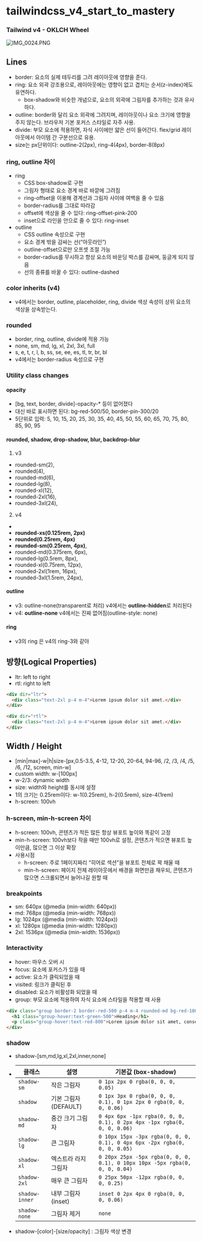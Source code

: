 # tailwindcss_v4_start_to_mastery

### Tailwind v4 - OKLCH Wheel
![IMG_0024.PNG](images/oklch.PNG)


## Lines
- border: 요소의 실제 테두리를 그려 레이아웃에 영향을 준다.
- ring: 요소 외곽 강조용으로, 레이아웃에는 영향이 없고 겹치는 순서(z-index)에도 유연하다.
   + box-shadow와 비슷한 개념으로, 요소의 외곽에 그림자를 추가하는 것과 유사하다.
- outline: border와 달리 요소 외곽에 그려지며, 레이아웃이나 요소 크기에 영향을 주지 않는다. 브라우저 기본 포커스 스타일로 자주 사용.
- divide: 부모 요소에 적용하면, 자식 사이에만 얇은 선이 들어간다. flex/grid 레이아웃에서 아이템 간 구분선으로 유용.
- size는 px단위이다: outline-2(2px), ring-4(4px), border-8(8px)

### ring, outline 차이
- ring
   + CSS box-shadow로 구현
   + 그림자 형태로 요소 경계 바로 바깥에 그려짐
   + ring-offset을 이용해 경계선과 그림자 사이에 여백을 줄 수 있음
   + border-radius를 그대로 따라감
   + offset에 색상을 줄 수 있다: ring-offset-pink-200
   + inset으로 라인을 안으로 줄 수 있다: ring-inset
- outline
   + CSS outline 속성으로 구현
   + 요소 경계 밖을 감싸는 선(“아웃라인”)
   + outline-offset으로만 오프셋 조절 가능
   + border-radius를 무시하고 항상 요소의 바운딩 박스를 감싸며, 둥글게 되지 않음
   + 선의 종류를 바꿀 수 있다: outline-dashed


### color inherits (v4)
- v4에서는 border, outline, placeholder, ring, divide 색상 속성이 상위 요소의 색상을 상속받는다.

### rounded
- border, ring, outline, divide에 적용 가능
- none, sm, md, lg, xl, 2xl, 3xl, full
- s, e, t, r, l, b, ss, se, ee, es, tl, tr, br, bl
- v4에서는 border-radius 속성으로 구현

### Utility class changes
#### opacity
- [bg, text, border, divide]-opacity-* 등이 없어졌다
- 대신 바로 표시하면 된다: bg-red-500/50, border-pin-300/20
- 5단위로 입력: 5, 10, 15, 20, 25, 30, 35, 40, 45, 50, 55, 60, 65, 70, 75, 80, 85, 90, 95

#### rounded, shadow, drop-shadow, blur, backdrop-blur
1. v3
- rounded-sm(2),
- rounded(4),
- rounded-md(6),
- rounded-lg(8),
- rounded-xl(12),
- rounded-2xl(16),
- rounded-3xl(24),

2. v4
- 
- **rounded-xs(0.125rem, 2px)**
- **rounded(0.25rem, 4px)**
- **rounded-sm(0.25rem, 4px)**,
- rounded-md(0.375rem, 6px),
- rounded-lg(0.5rem, 8px),
- rounded-xl(0.75rem, 12px),
- rounded-2xl(1rem, 16px),
- rounded-3xl(1.5rem, 24px),

#### outline
- v3: outline-none(transparent로 처리) v4에서는 **outline-hidden**로 처리된다
- v4: **outline-none** v4에서는 진짜 없어짐(outline-style: none)

#### ring
- v3의 ring 은 v4의 ring-3와 같아

## 방향(Logical Properties)
- ltr: left to right
- rtl: right to left
```html
<div dir="ltr">
  <div class="text-2xl p-4 m-4">Lorem ipsum dolor sit amet.</div>
</div>

<div dir="rtl">
  <div class="text-2xl p-4 m-4">Lorem ipsum dolor sit amet.</div>
</div>
```

## Width / Height
- [min|max]-w|h|size-[px,0.5-3.5, 4-12, 12-20, 20-64, 94-96, /2, /3, /4, /5, /6, /12, screen, min-w]
- custom width: w-[100px]
- w-2/3: dynamic width
- size: width와 height를 동시에 설정
- 1의 크기는 0.25rem이다: w-1(0.25rem), h-2(0.5rem), size-4(1rem)
- h-screen: 100vh

### h-screen, min-h-screen 차이
- h-screen: 100vh, 콘텐츠가 적든 많든 항상 뷰포트 높이와 똑같이 고정
- min-h-screen: 100vh보다 작을 때만 100vh로 설정, 콘텐츠가 적으면 뷰포트 높이만큼, 많으면 그 이상 확장
- 사용시점
   + h-screen: 주로 1페이지짜리 “히어로 섹션”을 뷰포트 전체로 꽉 채울 때
   + min-h-screen: 페이지 전체 레이아웃에서 배경을 화면만큼 채우되, 콘텐츠가 많으면 스크롤되면서 늘어나길 원할 때

### breakpoints
- sm: 640px (@media (min-width: 640px))
- md: 768px (@media (min-width: 768px))
- lg: 1024px (@media (min-width: 1024px))
- xl: 1280px (@media (min-width: 1280px))
- 2xl: 1536px (@media (min-width: 1536px))

### Interactivity
- hover: 마우스 오버 시
- focus: 요소에 포커스가 있을 때
- active: 요소가 클릭되었을 때
- visited: 링크가 클릭된 후
- disabled: 요소가 비활성화 되었을 때
- group: 부모 요소에 적용하여 자식 요소에 스타일을 적용할 때 사용
```html
<div class="group border-2 border-red-500 p-4 m-4 rounded-md bg-red-100 hover:bg-red-200">
  <h1 class="group-hover:text-green-500">Heading</h1>
  <p class="group-hover:text-red-800">Lorem ipsum dolor sit amet, consectetur adipisicing elit. Cumque, libero?</p>
</div>
```

### shadow
- shadow-[sm,md,lg,xl,2xl,inner,none]
-
  | 클래스          | 설명                 | 기본값 (box-shadow)                                                                                         |
  | --------------- | -------------------- | ---------------------------------------------------------------------------------------------------------- |
  | `shadow-sm`     | 작은 그림자          | `0 1px 2px 0 rgba(0, 0, 0, 0.05)`                                                                            |
  | `shadow`        | 기본 그림자 (DEFAULT) | `0 1px 3px 0 rgba(0, 0, 0, 0.1), 0 1px 2px 0 rgba(0, 0, 0, 0.06)`                                           |
  | `shadow-md`     | 중간 크기 그림자     | `0 4px 6px -1px rgba(0, 0, 0, 0.1), 0 2px 4px -1px rgba(0, 0, 0, 0.06)`                                      |
  | `shadow-lg`     | 큰 그림자            | `0 10px 15px -3px rgba(0, 0, 0, 0.1), 0 4px 6px -2px rgba(0, 0, 0, 0.05)`                                     |
  | `shadow-xl`     | 엑스트라 라지 그림자 | `0 20px 25px -5px rgba(0, 0, 0, 0.1), 0 10px 10px -5px rgba(0, 0, 0, 0.04)`                                  |
  | `shadow-2xl`    | 매우 큰 그림자       | `0 25px 50px -12px rgba(0, 0, 0, 0.25)`                                                                       |
  | `shadow-inner`  | 내부 그림자 (inset)  | `inset 0 2px 4px 0 rgba(0, 0, 0, 0.06)`                                                                        |
  | `shadow-none`   | 그림자 제거          | `none`                                                                                                       |

- shadow-[color]-[size/opacity] : 그림자 색상 변경

